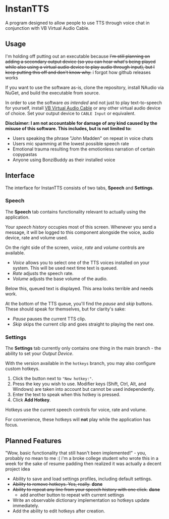 # InstanTTS
A program designed to allow people to use TTS through voice chat in conjunction with VB Virtual Audio Cable.

## Usage
I'm holding off putting out an executable because ~~I'm still planning on adding a secondary output device (so you can hear what's being played while also using a virtual audio device to play audio through input), but I keep putting this off and don't know why.~~ i forgot how github releases works

If you want to use the software as-is, clone the repository, install NAudio via NuGet, and build the executable from source.

In order to use the software *as intended* and not just to play text-to-speech for yourself, install [VB Virtual Audio Cable](https://vb-audio.com/Cable/) or any other virtual audio device of choice. Set your output device to `CABLE Input` or equivalent.

**Disclaimer: I am not accountable for damage of any kind caused by the misuse of this software. This includes, but is not limited to:**
- Users speaking the phrase "John Madden" on repeat in voice chats
- Users mic spamming at the lowest possible speech rate
- Emotional trauma resulting from the emotionless narration of certain copypastas
- Anyone using BonziBuddy as their installed voice

## Interface
The interface for InstanTTS consists of two tabs, **Speech** and **Settings**.

### Speech
The **Speech** tab contains functionality relevant to actually using the application.

Your *speech history* occupies most of this screen. Whenever you send a message, it will be logged to this component alongside the voice, audio device, rate and volume used.

On the right side of the screen, *voice*, *rate* and *volume* controls are available. 
- *Voice* allows you to select one of the TTS voices installed on your system. This will be used next time text is queued.
- *Rate* adjusts the speech rate.
- *Volume* adjusts the base volume of the audio.

Below this, queued text is displayed. This area looks terrible and needs work.

At the bottom of the TTS queue, you'll find the *pause* and *skip* buttons. These should speak for themselves, but for clarity's sake:
- *Pause* pauses the current TTS clip.
- *Skip* skips the current clip and goes straight to playing the next one.

### Settings
The **Settings** tab currently only contains one thing in the main branch - the ability to set your *Output Device*.

With the version available in the ```hotkeys``` branch, you may also configure custom hotkeys.
1. Click the button next to `"New hotkey:"`.
2. Press the key you wish to use. Modifier keys (Shift, Ctrl, Alt, and Windows) are taken into account but cannot be used independently.
3. Enter the text to speak when this hotkey is pressed.
4. Click **Add Hotkey**.

Hotkeys use the current speech controls for voice, rate and volume.

For convenience, these hotkeys will **not** play while the application has focus.

## Planned Features
"Wow, basic functionality that still hasn't been implemented!" - you, probably
no mean to me :( i'm a broke college student who wrote this in a week for the sake of resume padding then realized it was actually a decent project idea

- Ability to save and load settings profiles, including default settings.
- ~~Ability to remove hotkeys. Yes, really.~~ **done**
- ~~Ability to repeat any line from your speech history with one click.~~ **done**
    - add another button to repeat with current settings
- Write an observable dictionary implementation so hotkeys update immediately.
- Add the ability to edit hotkeys after creation.
